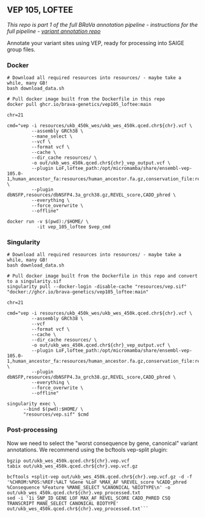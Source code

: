 ## VEP 105, LOFTEE

*This repo is part 1 of the full BRaVa annotation pipeline - instructions for the full pipeline - [variant annotation repo](https://github.com/BRaVa-genetics/variant-annotation)*


Annotate your variant sites using VEP, ready for processing into SAIGE group files.

### Docker

```
# Download all required resources into resources/ - maybe take a while, many GB!
bash download_data.sh

# Pull docker image built from the Dockerfile in this repo
docker pull ghcr.io/brava-genetics/vep105_loftee:main

chr=21

cmd="vep -i resources/ukb_450k_wes/ukb_wes_450k.qced.chr${chr}.vcf \
         --assembly GRCh38 \
         --mane_select \
         --vcf \
         --format vcf \
         --cache \
         --dir_cache resources/ \
         -o out/ukb_wes_450k.qced.chr${chr}_vep_output.vcf \
         --plugin LoF,loftee_path:/opt/micromamba/share/ensembl-vep-105.0-1,human_ancestor_fa:resources/human_ancestor.fa.gz,conservation_file:resources/loftee.sql,gerp_bigwig:resources/gerp_conservation_scores.homo_sapiens.GRCh38.bw \
         --plugin dbNSFP,resources/dbNSFP4.3a_grch38.gz,REVEL_score,CADD_phred \
         --everything \
         --force_overwrite \
         --offline"

docker run -v $(pwd):/$HOME/ \
           -it vep_105_loftee $vep_cmd
```

### Singularity

```
# Download all required resources into resources/ - maybe take a while, many GB!
bash download_data.sh

# Pull docker image built from the Dockerfile in this repo and convert to a singularity.sif
singularity pull --docker-login -disable-cache "resources/vep.sif" "docker://ghcr.io/brava-genetics/vep105_loftee:main"

chr=21

cmd="vep -i resources/ukb_450k_wes/ukb_wes_450k.qced.chr${chr}.vcf \
         --assembly GRCh38 \
         --vcf
         --format vcf \
         --cache \
         --dir_cache resources/ \
         -o out/ukb_wes_450k.qced.chr${chr}_vep_output.vcf \
         --plugin LoF,loftee_path:/opt/micromamba/share/ensembl-vep-105.0-1,human_ancestor_fa:resources/human_ancestor.fa.gz,conservation_file:resources/loftee.sql,gerp_bigwig:resources/gerp_conservation_scores.homo_sapiens.GRCh38.bw \
         --plugin dbNSFP,resources/dbNSFP4.3a_grch38.gz,REVEL_score,CADD_phred \
         --everything \
         --force_overwrite \
         --offline"

singularity exec \
      --bind $(pwd):$HOME/ \
      "resources/vep.sif" $cmd
```

### Post-processing

Now we need to select the "worst consequence by gene, canonical" variant annotations. We recommend using the bcftools vep-split plugin:

```
bgzip out/ukb_wes_450k.qced.chr${chr}.vep.vcf
tabix out/ukb_wes_450k.qced.chr${chr}.vep.vcf.gz

bcftools +split-vep out/ukb_wes_450k.qced.chr${chr}.vep.vcf.gz -d -f '%CHROM:%POS:%REF:%ALT %Gene %LoF %MAX_AF %REVEL_score %CADD_phred %Consequence %Feature %MANE_SELECT %CANONICAL %BIOTYPE\n' -o out/ukb_wes_450k.qced.chr${chr}.vep_processed.txt
sed -i '1i SNP_ID GENE LOF MAX_AF REVEL_SCORE CADD_PHRED CSQ TRANSCRIPT MANE_SELECT CANONICAL BIOTYPE' out/ukb_wes_450k.qced.chr${chr}.vep_processed.txt```
